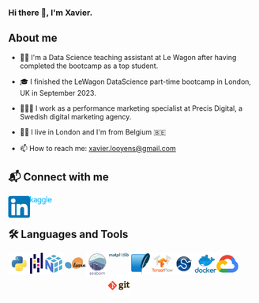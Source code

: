 ### Hi there 👋, I'm Xavier. 

## About me

- 🧑‍🏫 I'm a Data Science teaching assistant at Le Wagon after having completed the bootcamp as a top student. 

- 🎓 I finished the LeWagon DataScience part-time bootcamp in London, UK in September 2023.

- 👨🏻‍💻 I work as a performance marketing specialist at Precis Digital, a Swedish digital marketing agency.

- 💂‍♀️ I live in London and I'm from Belgium 🇧🇪 

- 📫 How to reach me: xavier.looyens@gmail.com
  


## 📬 Connect with me

<a href="https://www.linkedin.com/in/xavier-looyens-173a75116">
  <img align="left" alt="Xavier Looyens's LinkedIn" width="44px" src="https://github.com/XavierLooyens/XavierLooyens/blob/main/linkedin_logo.png" />
</a>
<a href="https://www.kaggle.com/xavierlooyens">
  <img align="left" alt="Xavier Looyens's Kaggle" width="44px" src="https://github.com/XavierLooyens/XavierLooyens/blob/main/kaggle_logo.png" />
</a>

<br />
<br />

## 🛠 Languages and Tools

<!-- For Python -->
<img align="left" alt="Python" width="44px" src="https://github.com/github/explore/raw/main/topics/python/python.png" />

<!-- For Pandas -->
<img align="left" alt="Pandas" width="26px" src="https://github.com/XavierLooyens/XavierLooyens/blob/main/pandas_logo.png" />

<!-- For NumPy -->
<img align="left" alt="NumPy" width="44px" src="https://github.com/github/explore/raw/main/topics/numpy/numpy.png" />

<!-- For scikit-learn -->
<img align="left" alt="Scikit-Learn" width="44px" src="https://github.com/github/explore/raw/main/topics/scikit-learn/scikit-learn.png" />

<!-- For Seaborn -->
<img align="left" alt="Seaborn" width="44px" src="https://github.com/XavierLooyens/XavierLooyens/blob/main/seaborn_logo.png" />

<!-- For Matplotlib -->
<img align="left" alt="Matplotlib" width="44px" src="https://github.com/XavierLooyens/XavierLooyens/blob/main/matplotlib_logo.png" />

<!-- For SQLite -->
<img align="left" alt="SQLite" width="44px" src="https://github.com/github/explore/raw/main/topics/sqlite/sqlite.png" />

<!-- For TensorFlow -->
<img align="left" alt="TensorFlow" width="44px" src="https://github.com/github/explore/raw/main/topics/tensorflow/tensorflow.png" />

<!-- For SciPy -->
<img align="left" alt="SciPy" width="44px" src="https://github.com/github/explore/raw/main/topics/scipy/scipy.png" />

<!-- For Docker -->
<img align="left" alt="Docker" width="44px" src="https://github.com/github/explore/raw/main/topics/docker/docker.png" />

<!-- For Google Cloud Platform -->
<img align="left" alt="Google Cloud Platform" width="44px" src="https://github.com/github/explore/raw/main/topics/google-cloud/google-cloud.png" />

<!-- For Git -->
<img align="left" alt="Git" width="44px" src="https://github.com/github/explore/raw/main/topics/git/git.png" />


<br />
<br />
